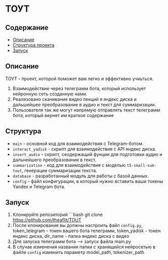 # ТОУТ

## Содержание
- [Описание](#описание)
- [Структура проекта](#структура)
- [Запуск](#запуск)

## Описание
ТОУТ - проект, которой поможет вам легко и эффективно учиьться.
1) Взаимодействие через телеграмм бота, который использует нейронную сеть созданную нами.
2) Реализовано скачивание видео лекций я яндекс диска и дальшейшее преобразование в аудио и текст для суммаризации.
3) Пользователя так же могут напрямую отправлять текст телеграмм бота, который вернет им краткое содержание

## Структура

- `main` - основной код для взаимодействия с Telegram-ботом.
- `interact_yadisk` - скрипт для взаимодействия с API яндекс диска.
- `insert_audio` - скрипт, сеодержащий фунции для подготовки аудио и дальнейшего преобразования в текст.
- `summarization` - код для взаимодействия с моделью `t5-small-sum-tout`, генерации суммаризации текста.
- `database` - разработанный модуль для работы с базой данных.
- `config` - файл конфигурации, в который нужно вставить ваши токены Yandex и Telegram бота.

## Запуск

1) Клонируйте репозиторий ```bash git clone https://github.com/theaflit/TOUT
1) После клонирования вы должны настроить файл `config.py`, token_telegram - токен вашего бота телеграмм, token_yadisk - токен яндекс диска, dir_name - папка яндекс диска с видео
2) Для запуска телеграмм бота --> запуск файла main.py
3) В случае изменения названия папки с хранящейся нейросетью в файле  `config` изменить параметр model_path, tokenizer_path
